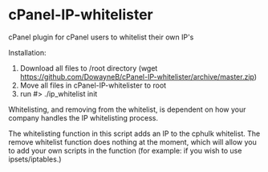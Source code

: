 # cPanel-IP-whitelister
cPanel plugin for cPanel users to whitelist their own IP's


Installation:

1) Download all files to /root directory (wget https://github.com/DowayneB/cPanel-IP-whitelister/archive/master.zip)
2) Move all files in cPanel-IP-whitelister to root
3) run #> ./ip_whitelist init


Whitelisting, and removing from the whitelist, is dependent on how your company handles the IP whitelisting process.

The whitelisting function in this script adds an IP to the cphulk whitelist. The remove whitelist function does nothing at the moment, which will allow you
to add your own scripts in the function (for example: if you wish to use ipsets/iptables.)

